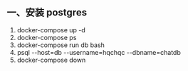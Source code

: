 ## 一、安装 postgres

1. docker-compose up -d
2. docker-compose ps
3. docker-compose run db bash
4. psql --host=db --username=hqchqc --dbname=chatdb
5. docker-compose down
